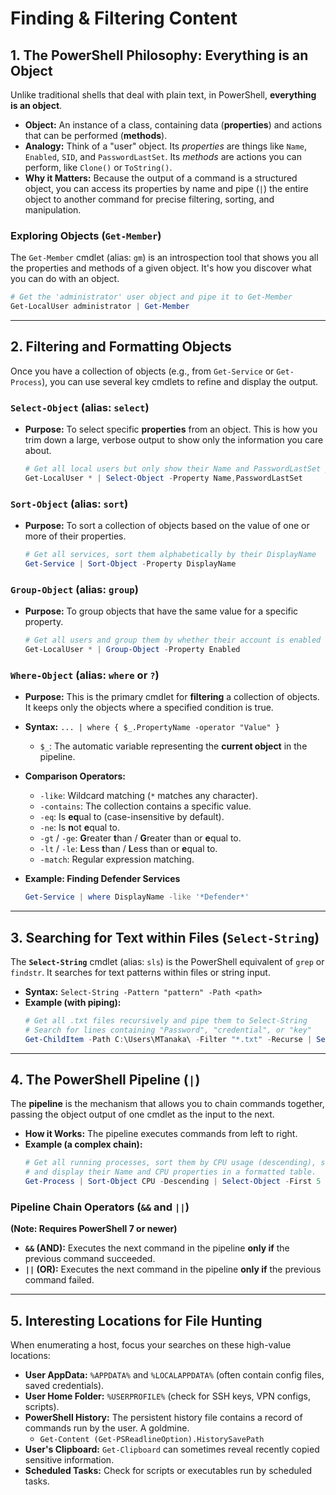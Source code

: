 # Finding & Filtering Content


## 1. The PowerShell Philosophy: Everything is an Object

Unlike traditional shells that deal with plain text, in PowerShell, **everything is an object**.

*   **Object:** An instance of a class, containing data (**properties**) and actions that can be performed (**methods**).
*   **Analogy:** Think of a "user" object. Its *properties* are things like `Name`, `Enabled`, `SID`, and `PasswordLastSet`. Its *methods* are actions you can perform, like `Clone()` or `ToString()`.
*   **Why it Matters:** Because the output of a command is a structured object, you can access its properties by name and pipe (`|`) the entire object to another command for precise filtering, sorting, and manipulation.

### Exploring Objects (`Get-Member`)
The `Get-Member` cmdlet (alias: `gm`) is an introspection tool that shows you all the properties and methods of a given object. It's how you discover what you can do with an object.
```powershell
# Get the 'administrator' user object and pipe it to Get-Member
Get-LocalUser administrator | Get-Member
```

---

## 2. Filtering and Formatting Objects

Once you have a collection of objects (e.g., from `Get-Service` or `Get-Process`), you can use several key cmdlets to refine and display the output.

### `Select-Object` (alias: `select`)
*   **Purpose:** To select specific **properties** from an object. This is how you trim down a large, verbose output to show only the information you care about.
    ```powershell
    # Get all local users but only show their Name and PasswordLastSet properties
    Get-LocalUser * | Select-Object -Property Name,PasswordLastSet
    ```

### `Sort-Object` (alias: `sort`)
*   **Purpose:** To sort a collection of objects based on the value of one or more of their properties.
    ```powershell
    # Get all services, sort them alphabetically by their DisplayName
    Get-Service | Sort-Object -Property DisplayName
    ```

### `Group-Object` (alias: `group`)
*   **Purpose:** To group objects that have the same value for a specific property.
    ```powershell
    # Get all users and group them by whether their account is enabled or not
    Get-LocalUser * | Group-Object -Property Enabled
    ```

### `Where-Object` (alias: `where` or `?`)
*   **Purpose:** This is the primary cmdlet for **filtering** a collection of objects. It keeps only the objects where a specified condition is true.
*   **Syntax:** `... | where { $_.PropertyName -operator "Value" }`
    *   `$_`: The automatic variable representing the **current object** in the pipeline.
*   **Comparison Operators:**
    *   `-like`: Wildcard matching (`*` matches any character).
    *   `-contains`: The collection contains a specific value.
    *   `-eq`: Is **eq**ual to (case-insensitive by default).
    *   `-ne`: Is **n**ot **e**qual to.
    *   `-gt` / `-ge`: **G**reater **t**han / **G**reater than or **e**qual to.
    *   `-lt` / `-le`: **L**ess **t**han / **L**ess than or **e**qual to.
    *   `-match`: Regular expression matching.

*   **Example: Finding Defender Services**
    ```powershell
    Get-Service | where DisplayName -like '*Defender*'
    ```

---

## 3. Searching for Text within Files (`Select-String`)

The **`Select-String`** cmdlet (alias: `sls`) is the PowerShell equivalent of `grep` or `findstr`. It searches for text patterns within files or string input.

*   **Syntax:** `Select-String -Pattern "pattern" -Path <path>`
*   **Example (with piping):**
    ```powershell
    # Get all .txt files recursively and pipe them to Select-String
    # Search for lines containing "Password", "credential", or "key"
    Get-ChildItem -Path C:\Users\MTanaka\ -Filter "*.txt" -Recurse | Select-String "Password","credential","key"
    ```

---

## 4. The PowerShell Pipeline (`|`)

The **pipeline** is the mechanism that allows you to chain commands together, passing the object output of one cmdlet as the input to the next.

*   **How it Works:** The pipeline executes commands from left to right.
*   **Example (a complex chain):**
    ```powershell
    # Get all running processes, sort them by CPU usage (descending), select the top 5,
    # and display their Name and CPU properties in a formatted table.
    Get-Process | Sort-Object CPU -Descending | Select-Object -First 5 | Format-Table Name, CPU
    ```

### Pipeline Chain Operators (`&&` and `||`)
**(Note: Requires PowerShell 7 or newer)**
*   **`&&` (AND):** Executes the next command in the pipeline **only if** the previous command succeeded.
*   **`||` (OR):** Executes the next command in the pipeline **only if** the previous command failed.

---

## 5. Interesting Locations for File Hunting

When enumerating a host, focus your searches on these high-value locations:
*   **User AppData:** `%APPDATA%` and `%LOCALAPPDATA%` (often contain config files, saved credentials).
*   **User Home Folder:** `%USERPROFILE%` (check for SSH keys, VPN configs, scripts).
*   **PowerShell History:** The persistent history file contains a record of commands run by the user. A goldmine.
    *   `Get-Content (Get-PSReadlineOption).HistorySavePath`
*   **User's Clipboard:** `Get-Clipboard` can sometimes reveal recently copied sensitive information.
*   **Scheduled Tasks:** Check for scripts or executables run by scheduled tasks.
